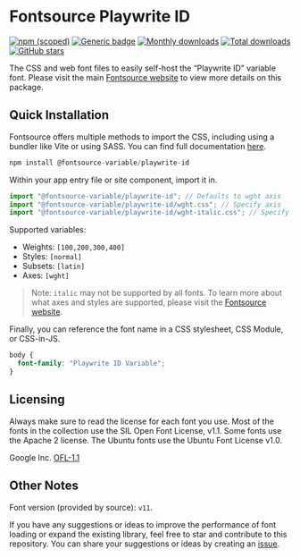 # Fontsource Playwrite ID

[![npm (scoped)](https://img.shields.io/npm/v/@fontsource-variable/playwrite-id?color=brightgreen)](https://www.npmjs.com/package/@fontsource-variable/playwrite-id) [![Generic badge](https://img.shields.io/badge/fontsource-passing-brightgreen)](https://github.com/fontsource/fontsource) [![Monthly downloads](https://badgen.net/npm/dm/@fontsource-variable/playwrite-id)](https://github.com/fontsource/fontsource) [![Total downloads](https://badgen.net/npm/dt/@fontsource-variable/playwrite-id)](https://github.com/fontsource/fontsource) [![GitHub stars](https://img.shields.io/github/stars/fontsource/fontsource.svg?style=social&label=Star)](https://github.com/fontsource/fontsource/stargazers)

The CSS and web font files to easily self-host the “Playwrite ID” variable font. Please visit the main [Fontsource website](https://fontsource.org/fonts/playwrite-id) to view more details on this package.

## Quick Installation

Fontsource offers multiple methods to import the CSS, including using a bundler like Vite or using SASS. You can find full documentation [here](https://fontsource.org/docs/getting-started/introduction).

```javascript
npm install @fontsource-variable/playwrite-id
```

Within your app entry file or site component, import it in.

```javascript
import "@fontsource-variable/playwrite-id"; // Defaults to wght axis
import "@fontsource-variable/playwrite-id/wght.css"; // Specify axis
import "@fontsource-variable/playwrite-id/wght-italic.css"; // Specify axis and style
```

Supported variables:
- Weights: `[100,200,300,400]`
- Styles: `[normal]`
- Subsets: `[latin]`
- Axes: `[wght]`

> Note: `italic` may not be supported by all fonts. To learn more about what axes and styles are supported, please visit the [Fontsource website](https://fontsource.org/fonts/playwrite-id).

Finally, you can reference the font name in a CSS stylesheet, CSS Module, or CSS-in-JS.

```css
body {
  font-family: "Playwrite ID Variable";
}
```

## Licensing
Always make sure to read the license for each font you use. Most of the fonts in the collection use the SIL Open Font License, v1.1. Some fonts use the Apache 2 license. The Ubuntu fonts use the Ubuntu Font License v1.0.

Google Inc.
[OFL-1.1](http://scripts.sil.org/OFL)

## Other Notes
Font version (provided by source): `v11`.

If you have any suggestions or ideas to improve the performance of font loading or expand the existing library, feel free to star and contribute to this repository. You can share your suggestions or ideas by creating an [issue](https://github.com/fontsource/fontsource/issues).